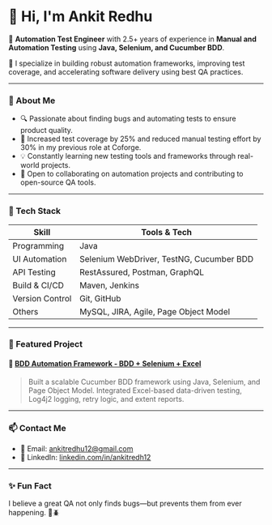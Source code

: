 # 👋 Hi, I'm Ankit Redhu

🎯 **Automation Test Engineer** with 2.5+ years of experience in **Manual and Automation Testing** using **Java, Selenium, and Cucumber BDD**.

🔧 I specialize in building robust automation frameworks, improving test coverage, and accelerating software delivery using best QA practices.

---

### 💼 About Me
- 🔍 Passionate about finding bugs and automating tests to ensure product quality.
- 🚀 Increased test coverage by 25% and reduced manual testing effort by 30% in my previous role at Coforge.
- 💡 Constantly learning new testing tools and frameworks through real-world projects.
- 💬 Open to collaborating on automation projects and contributing to open-source QA tools.

---

### 🧰 Tech Stack

| Skill             | Tools & Tech                                                                 |
|------------------|-------------------------------------------------------------------------------|
| Programming       | Java                                                                         |
| UI Automation     | Selenium WebDriver, TestNG, Cucumber BDD                                     |
| API Testing       | RestAssured, Postman, GraphQL                                                |
| Build & CI/CD     | Maven, Jenkins                                                               |
| Version Control   | Git, GitHub                                                                  |
| Others            | MySQL, JIRA, Agile, Page Object Model                                        |

---

### 📌 Featured Project

#### 🔹 [BDD Automation Framework - BDD + Selenium + Excel](https://github.com/ankitredhu/bdd-automation-framework)
> Built a scalable Cucumber BDD framework using Java, Selenium, and Page Object Model. Integrated Excel-based data-driven testing, Log4j2 logging, retry logic, and extent reports.

---

### 📫 Contact Me
- 📧 Email: [ankitredhu12@gmail.com](mailto:ankitredhu12@gmail.com)
- 🔗 LinkedIn: [linkedin.com/in/ankitredh12](https://www.linkedin.com/in/ankitredh12)

---

### ✨ Fun Fact
I believe a great QA not only finds bugs—but prevents them from ever happening. 🚫🪲


